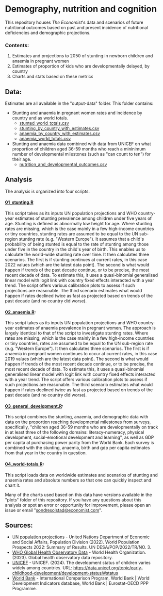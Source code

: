 # Demography, nutrition and cognition

This repository houses _The Economist_'s data and scenarios of future nutritional outcomes based on past and present incidence of nutritional deficiencies and demographic projections. 

### Contents:
1. Estimates and projections to 2050 of stunting in newborn children and anaemia in pregnant women
2. Estimates of proportion of kids who are developmentally delayed, by country
3. Charts and stats based on these metrics


## Data:
Estimates are all available in the "output-data" folder. This folder contains:
* Stunting and anaemia in pregnant women rates and incidence by country and as world totals.
  * [stunted_world_totals.csv](./output-data/stunted_world_totals.csv)
  * [stunting_by_country_with_estimates.csv](./output-data/stunting_by_country_with_estimates.csv)
  * [anaemia_by_country_with_estimates.csv](./output-data/anaemia_by_country_with_estimates.csv)
  * [anaemia_world_totals.csv](./output-data/anaemia_world_totals.csv)
* Stunting and anaemia data combined with data from UNICEF on what proportion of children aged 36-59 months who reach a mininimum number of developmental milestones (such as "can count to ten") for their age. 
  * [nutrition_and_developmental_outcomes.csv](./output-data/nutrition_and_developmental_outcomes.csv)

## Analysis
The analysis is organized into four scripts. 

#### [01_stunting.R](./scripts/01_stunting.R)
This script takes as its inputs UN population projections and WHO country-year estimates of stunting prevalence among children under five years of age. Stunting is defined as abnormally low height for age. Where stunting rates are missing, which is the case mainly in a few high-income countries or tiny countries, stunting rates are assumed to be equal to the UN sub-region stunting rate (e.g. "Western Europe"). It assumes that a child's probability of being stunted is equal to the rate of stunting among those under five in the country in the child's year of birth. This enables us to calculate the world-wide stunting rate over time. It then calculates three scenarios. The first is if stunting continues at current rates, in this case 2022 values (which are the latest data point). The second is what would happen if trends of the past decade continue, or to be precise, the most recent decade of data. To estimate this, it uses a quasi-binomial generalised linear model with logit link with country fixed effects interacted with a year trend. The script offers various calibration plots to assess if such projections are reasonable. The third scenario estimates what would happen if rates declined twice as fast as projected based on trends of the past decade (and no country did worse).
#### [02_anaemia.R](./scripts/02_anaemia.R):
This script takes as its inputs UN population projections and WHO country-year estimates of anaemia prevalence in pregnant women. The approach is largely identical to that of the script to investigate stunting rates. Where rates are missing, which is the case mainly in a few high-income countries or tiny countries, rates are assumed to be equal to the UN sub-region rate (e.g. "Western Europe"). It then calculates three scenarios. The first is if anaemia in pregnant women continues to occur at current rates, in this case 2019 values (which are the latest data point). The second is what would happen if trends of the most recent decade continue, or to be precise, the most recent decade of data. To estimate this, it uses a quasi-binomial generalised linear model with logit link with country fixed effects interacted with a year trend. The script offers various calibration plots to assess if such projections are reasonable. The third scenario estimates what would happen if rates declined twice as fast as projected based on trends of the past decade (and no country did worse).
#### [03_general_development.R](./scripts/03_general_development.R): 
This script combines the stunting, anaemia, and demographic data with data on the proportion reaching developmental milestones from surveys, specifically, "children aged 36-59 months who are developmentally on track in at least three of the following domains: literacy-numeracy, physical development, social-emotional development and learning", as well as GDP per capita at purchasing power parity from the World Bank. Each survey is combined with the stunting, anaemia, birth and gdp per capita estimates from that year in the country in question.
#### [04_world-totals.R](./scripts/04_world-totals.R):
This script loads data on worldwide estimates and scenarios of stunting and anaemia rates and absolute numbers so that one can quickly inspect and chart it. 

Many of the charts used based on this data have versions available in the "plots" folder of this repository. If you have any questions about this analysis or spot an error or opportunity for improvement, please open an issue or email "sondresolstad@economist.com".

## Sources:
* [UN population projections](https://population.un.org/wpp/) - United Nations Department of Economic and Social Affairs, Population Division (2022). World Population
Prospects 2022: Summary of Results. UN DESA/POP/2022/TR/NO. 3. 
* [WHO Global Health Observatory Data](https://www.who.int/data/gho) - World Health Organization. (2023). Global health observatory data repository.
* [UNICEF](https://data.unicef.org/topic/early-childhood-development/development-status/) - UNICEF. (2024). The development status of children varies widely among countries. URL: https://data.unicef.org/topic/early-childhood-development/development-status/#status
* [World Bank](https://data.worldbank.org/indicator/NY.GDP.PCAP.PP.CD) - International Comparison Program, World Bank | World Development Indicators database, World Bank | Eurostat-OECD PPP Programme.

